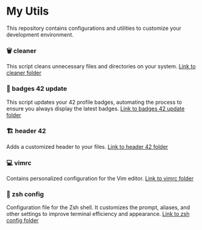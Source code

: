 # My Utils

This repository contains configurations and utilities to customize your development environment.

### 🗑 cleaner

This script cleans unnecessary files and directories on your system. [Link to cleaner folder](./install-cleaner42)

### 🚀 badges 42 update

This script updates your 42 profile badges, automating the process to ensure you always display the latest badges. [Link to badges 42 update folder](./badges-42)

### 🏗 header 42

Adds a customized header to your files. [Link to header 42 folder](./install-header)

### 💻 vimrc

Contains personalized configuration for the Vim editor. [Link to vimrc folder](./vim-config)

### 🎨 zsh config

Configuration file for the Zsh shell. It customizes the prompt, aliases, and other settings to improve terminal efficiency and appearance. [Link to zsh config folder](./zsh-config)
